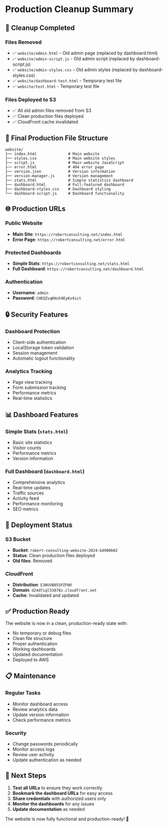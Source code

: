 # Production Cleanup Summary

## 🧹 Cleanup Completed

### Files Removed
- ✅ `website/admin.html` - Old admin page (replaced by dashboard.html)
- ✅ `website/admin-script.js` - Old admin script (replaced by dashboard-script.js)
- ✅ `website/admin-styles.css` - Old admin styles (replaced by dashboard-styles.css)
- ✅ `website/dashboard-test.html` - Temporary test file
- ✅ `website/test.html` - Temporary test file

### Files Deployed to S3
- ✅ All old admin files removed from S3
- ✅ Clean production files deployed
- ✅ CloudFront cache invalidated

## 📁 Final Production File Structure

```
website/
├── index.html              # Main website
├── styles.css              # Main website styles
├── script.js               # Main website JavaScript
├── error.html              # 404 error page
├── version.json            # Version information
├── version-manager.js      # Version management
├── stats.html              # Simple statistics dashboard
├── dashboard.html          # Full-featured dashboard
├── dashboard-styles.css    # Dashboard styling
└── dashboard-script.js     # Dashboard functionality
```

## 🌐 Production URLs

### Public Website
- **Main Site**: `https://robertconsulting.net/index.html`
- **Error Page**: `https://robertconsulting.net/error.html`

### Protected Dashboards
- **Simple Stats**: `https://robertconsulting.net/stats.html`
- **Full Dashboard**: `https://robertconsulting.net/dashboard.html`

### Authentication
- **Username**: `admin`
- **Password**: `CHEQZvqKHsh9EyKv4ict`

## 🔒 Security Features

### Dashboard Protection
- Client-side authentication
- LocalStorage token validation
- Session management
- Automatic logout functionality

### Analytics Tracking
- Page view tracking
- Form submission tracking
- Performance metrics
- Real-time statistics

## 📊 Dashboard Features

### Simple Stats (`stats.html`)
- Basic site statistics
- Visitor counts
- Performance metrics
- Version information

### Full Dashboard (`dashboard.html`)
- Comprehensive analytics
- Real-time updates
- Traffic sources
- Activity feed
- Performance monitoring
- SEO metrics

## 🚀 Deployment Status

### S3 Bucket
- **Bucket**: `robert-consulting-website-2024-bd900b02`
- **Status**: Clean production files deployed
- **Old files**: Removed

### CloudFront
- **Distribution**: `E3HUVB85SPZFHO`
- **Domain**: `d24d7iql53878z.cloudfront.net`
- **Cache**: Invalidated and updated

## ✅ Production Ready

The website is now in a clean, production-ready state with:
- No temporary or debug files
- Clean file structure
- Proper authentication
- Working dashboards
- Updated documentation
- Deployed to AWS

## 📋 Maintenance

### Regular Tasks
- Monitor dashboard access
- Review analytics data
- Update version information
- Check performance metrics

### Security
- Change passwords periodically
- Monitor access logs
- Review user activity
- Update authentication as needed

## 🎯 Next Steps

1. **Test all URLs** to ensure they work correctly
2. **Bookmark the dashboard URLs** for easy access
3. **Share credentials** with authorized users only
4. **Monitor the dashboards** for any issues
5. **Update documentation** as needed

The website is now fully functional and production-ready! 🎉
